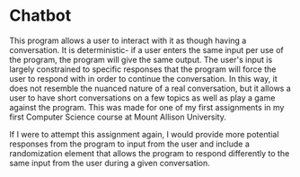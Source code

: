 # Chatbot

This program allows a user to interact with it as though having a conversation. It is deterministic- if a user enters the same input per use of the program, the program will give the same output.
The user's input is largely constrained to specific responses that the program will force the user to respond with in order to continue the conversation. 
In this way, it does not resemble the nuanced nature of a real conversation, but it allows a user to have short conversations on a few topics as well as play a game against the program.
This was made for one of my first assignments in my first Computer Science course at Mount Allison University.

If I were to attempt this assignment again, I would provide more potential responses from the program to input from the user and include a randomization element
that allows the program to respond differently to the same input from the user during a given conversation.
